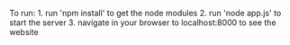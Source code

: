 To run:
	1. run 'npm install' to get the node modules
	2. run 'node app.js' to start the server
	3. navigate in your browser to localhost:8000 to see the website